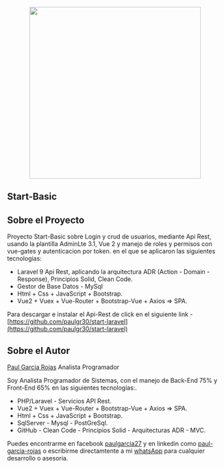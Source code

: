 <p align="center"><a href="https://laravel.com" target="_blank"><img src="https://codebriefly.com/wp-content/uploads/2018/10/basic-laravel-vue-js-setup-750x430.jpg" width="400"></a></p>

<p align="center"><h2>Start-Basic</h2></h2></p>

## Sobre el Proyecto

Proyecto Start-Basic sobre Login y crud de usuarios, mediante Api Rest, usando la plantilla AdminLte 3.1, Vue 2 y manejo de roles y permisos con vue-gates y autenticacion por token. en el que se aplicaron las siguientes tecnologias:

- Laravel 9 Api Rest, aplicando la arquitectura ADR (Action - Domain - Response), Principios Solid, Clean Code.
- Gestor de Base Datos - MySql
- Html + Css + JavaScript + Bootstrap.
- Vue2 + Vuex + Vue-Router + Bootstrap-Vue + Axios => SPA.

Para descargar e instalar el Api-Rest de click en el siguiente link -
[https://github.com/paulgr30/start-laravel](https://github.com/paulgr30/start-laravel)

## Sobre el Autor

[Paul Garcia Rojas](https://www.facebook.com/paulgarcia27)
Analista Programador

Soy Analista Programador de Sistemas, con el manejo de Back-End 75% y Front-End 65% en las siguientes tecnologías:.

- PHP/Laravel - Servicios API Rest.
- Vue2 + Vuex + Vue-Router + Bootstrap-Vue + Axios => SPA.
- Html + Css + JavaScript + Bootstrap.
- SqlServer - Mysql - PostGreSql.
- GitHub - Clean Code - Principios Solid - Arquitecturas ADR - MVC.

Puedes encontrarme en facebook [paulgarcia27](https://www.facebook.com/paulgarcia27) y en linkedin como [paul-garcia-rojas](https://www.linkedin.com/in/paul-garcia-rojas) o escribirme directamtente a mi [whatsApp](https://bit.ly/2UFDtM7) para cualquier desarrollo o asesoria.